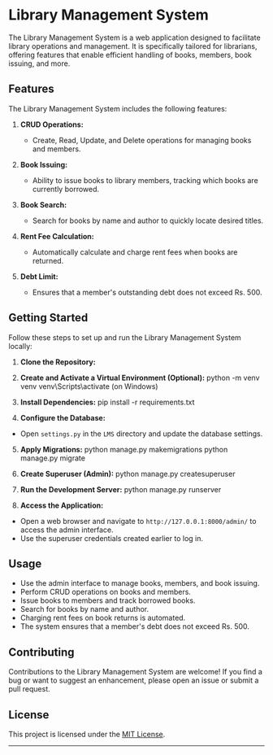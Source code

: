 # Library Management System

The Library Management System is a web application designed to facilitate library operations and management. It is specifically tailored for librarians, offering features that enable efficient handling of books, members, book issuing, and more.

## Features

The Library Management System includes the following features:

1. **CRUD Operations:**
   - Create, Read, Update, and Delete operations for managing books and members.

2. **Book Issuing:**
   - Ability to issue books to library members, tracking which books are currently borrowed.

3. **Book Search:**
   - Search for books by name and author to quickly locate desired titles.

4. **Rent Fee Calculation:**
   - Automatically calculate and charge rent fees when books are returned.

5. **Debt Limit:**
   - Ensures that a member's outstanding debt does not exceed Rs. 500.

## Getting Started

Follow these steps to set up and run the Library Management System locally:

1. **Clone the Repository:**

2. **Create and Activate a Virtual Environment (Optional):**
python -m venv venv
venv\Scripts\activate (on Windows)

3. **Install Dependencies:**
pip install -r requirements.txt

4. **Configure the Database:**
- Open `settings.py` in the `LMS` directory and update the database settings.

5. **Apply Migrations:**
python manage.py makemigrations
python manage.py migrate

6. **Create Superuser (Admin):**
python manage.py createsuperuser

7. **Run the Development Server:**
python manage.py runserver

8. **Access the Application:**
- Open a web browser and navigate to `http://127.0.0.1:8000/admin/` to access the admin interface.
- Use the superuser credentials created earlier to log in.

## Usage

- Use the admin interface to manage books, members, and book issuing.
- Perform CRUD operations on books and members.
- Issue books to members and track borrowed books.
- Search for books by name and author.
- Charging rent fees on book returns is automated.
- The system ensures that a member's debt does not exceed Rs. 500.

## Contributing

Contributions to the Library Management System are welcome! If you find a bug or want to suggest an enhancement, please open an issue or submit a pull request.

## License

This project is licensed under the [MIT License](LICENSE).

---

